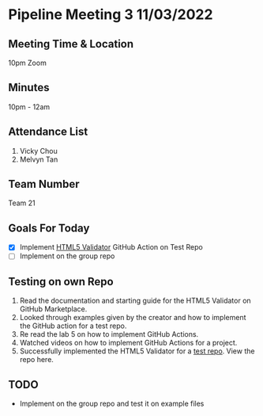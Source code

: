# Pipeline Meeting 3 11/03/2022

## Meeting Time & Location
10pm Zoom

## Minutes
10pm - 12am

## Attendance List
1. Vicky Chou
2. Melvyn Tan

## Team Number
Team 21

## Goals For Today
- [x] Implement [HTML5 Validator](https://github.com/marketplace/actions/html5-validator) GitHub Action on Test Repo
- [ ] Implement on the group repo

## Testing on own Repo
1. Read the documentation and starting guide for the HTML5 Validator on GitHub Marketplace.
2. Looked through examples given by the creator and how to implement the GitHub action for a test repo.
3. Re read the lab 5 on how to implement GitHub Actions.
4. Watched videos on how to implement GitHub Actions for a project.
5. Successfully implemented the HTML5 Validator for a [test repo](https://github.com/melvyn9/my-javascript-action). View the repo here. 

## TODO 
- Implement on the group repo and test it on example files

